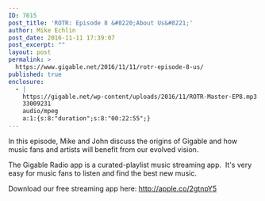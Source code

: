 ```yaml
---
ID: 7015
post_title: 'ROTR: Episode 8 &#8220;About Us&#8221;'
author: Mike Echlin
post_date: 2016-11-11 17:39:07
post_excerpt: ""
layout: post
permalink: >
  https://www.gigable.net/2016/11/11/rotr-episode-8-us/
published: true
enclosure:
  - |
    https://gigable.net/wp-content/uploads/2016/11/ROTR-Master-EP8.mp3
    33009231
    audio/mpeg
    a:1:{s:8:"duration";s:8:"00:22:55";}
---
```

In this episode, Mike and John discuss the origins of Gigable and how music fans and artists will benefit from our evolved vision.

The Gigable Radio app is a curated-playlist music streaming app.  It's very easy for music fans to listen and find the best new music.

Download our free streaming app here: <a href="http://apple.co/2gtnpY5">http://apple.co/2gtnpY5</a>